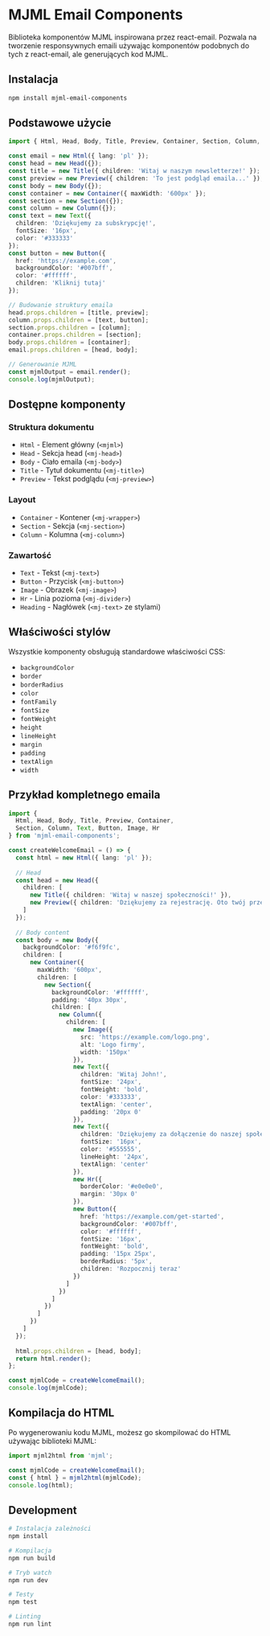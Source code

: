 # MJML Email Components

Biblioteka komponentów MJML inspirowana przez react-email. Pozwala na tworzenie responsywnych emaili używając komponentów podobnych do tych z react-email, ale generujących kod MJML.

## Instalacja

```bash
npm install mjml-email-components
```

## Podstawowe użycie

```typescript
import { Html, Head, Body, Title, Preview, Container, Section, Column, Text, Button, OneProduct, ProductGrid, CartSummary } from 'mjml-email-components';

const email = new Html({ lang: 'pl' });
const head = new Head({});
const title = new Title({ children: 'Witaj w naszym newsletterze!' });
const preview = new Preview({ children: 'To jest podgląd emaila...' });
const body = new Body({});
const container = new Container({ maxWidth: '600px' });
const section = new Section({});
const column = new Column({});
const text = new Text({ 
  children: 'Dziękujemy za subskrypcję!',
  fontSize: '16px',
  color: '#333333'
});
const button = new Button({
  href: 'https://example.com',
  backgroundColor: '#007bff',
  color: '#ffffff',
  children: 'Kliknij tutaj'
});

// Budowanie struktury emaila
head.props.children = [title, preview];
column.props.children = [text, button];
section.props.children = [column];
container.props.children = [section];
body.props.children = [container];
email.props.children = [head, body];

// Generowanie MJML
const mjmlOutput = email.render();
console.log(mjmlOutput);
```

## Dostępne komponenty

### Struktura dokumentu
- `Html` - Element główny (`<mjml>`)
- `Head` - Sekcja head (`<mj-head>`)
- `Body` - Ciało emaila (`<mj-body>`)
- `Title` - Tytuł dokumentu (`<mj-title>`)
- `Preview` - Tekst podglądu (`<mj-preview>`)

### Layout
- `Container` - Kontener (`<mj-wrapper>`)
- `Section` - Sekcja (`<mj-section>`)
- `Column` - Kolumna (`<mj-column>`)

### Zawartość
- `Text` - Tekst (`<mj-text>`)
- `Button` - Przycisk (`<mj-button>`)
- `Image` - Obrazek (`<mj-image>`)
- `Hr` - Linia pozioma (`<mj-divider>`)
- `Heading` - Nagłówek (`<mj-text>` ze stylami)

## Właściwości stylów

Wszystkie komponenty obsługują standardowe właściwości CSS:
- `backgroundColor`
- `border`
- `borderRadius`
- `color`
- `fontFamily`
- `fontSize`
- `fontWeight`
- `height`
- `lineHeight`
- `margin`
- `padding`
- `textAlign`
- `width`

## Przykład kompletnego emaila

```typescript
import { 
  Html, Head, Body, Title, Preview, Container, 
  Section, Column, Text, Button, Image, Hr 
} from 'mjml-email-components';

const createWelcomeEmail = () => {
  const html = new Html({ lang: 'pl' });
  
  // Head
  const head = new Head({
    children: [
      new Title({ children: 'Witaj w naszej społeczności!' }),
      new Preview({ children: 'Dziękujemy za rejestrację. Oto twój przewodnik...' })
    ]
  });
  
  // Body content
  const body = new Body({
    backgroundColor: '#f6f9fc',
    children: [
      new Container({
        maxWidth: '600px',
        children: [
          new Section({
            backgroundColor: '#ffffff',
            padding: '40px 30px',
            children: [
              new Column({
                children: [
                  new Image({
                    src: 'https://example.com/logo.png',
                    alt: 'Logo firmy',
                    width: '150px'
                  }),
                  new Text({
                    children: 'Witaj John!',
                    fontSize: '24px',
                    fontWeight: 'bold',
                    color: '#333333',
                    textAlign: 'center',
                    padding: '20px 0'
                  }),
                  new Text({
                    children: 'Dziękujemy za dołączenie do naszej społeczności. Jesteśmy podekscytowani, że możemy Cię powitać!',
                    fontSize: '16px',
                    color: '#555555',
                    lineHeight: '24px',
                    textAlign: 'center'
                  }),
                  new Hr({
                    borderColor: '#e0e0e0',
                    margin: '30px 0'
                  }),
                  new Button({
                    href: 'https://example.com/get-started',
                    backgroundColor: '#007bff',
                    color: '#ffffff',
                    fontSize: '16px',
                    fontWeight: 'bold',
                    padding: '15px 25px',
                    borderRadius: '5px',
                    children: 'Rozpocznij teraz'
                  })
                ]
              })
            ]
          })
        ]
      })
    ]
  });
  
  html.props.children = [head, body];
  return html.render();
};

const mjmlCode = createWelcomeEmail();
console.log(mjmlCode);
```

## Kompilacja do HTML

Po wygenerowaniu kodu MJML, możesz go skompilować do HTML używając biblioteki MJML:

```typescript
import mjml2html from 'mjml';

const mjmlCode = createWelcomeEmail();
const { html } = mjml2html(mjmlCode);
console.log(html);
```

## Development

```bash
# Instalacja zależności
npm install

# Kompilacja
npm run build

# Tryb watch
npm run dev

# Testy
npm test

# Linting
npm run lint
```